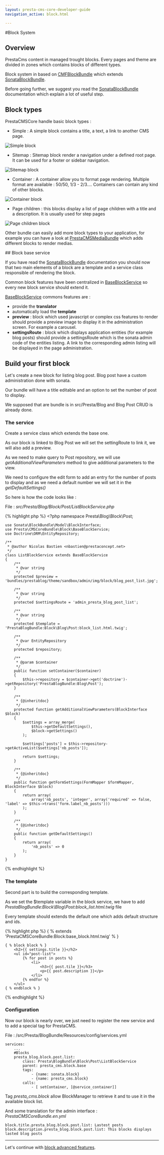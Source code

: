 ```yaml
---
layout: presta-cms-core-developer-guide
navigation_active: block.html

---
```


#Block System

## Overview

PrestaCms content in managed trought blocks. Every pages and theme are divided in zones which contains blocks of different types.

Block system in based on [CMFBlockBundle][1] which extends [SonataBlockBundle][2].

Before going further, we suggest you read the [SonataBlockBundle][2] documentation which explain a lot of useful step.


## Block types

PrestaCMSCore handle basic block types :

-   Simple : A simple block contains a title, a text, a link to another CMS page.

![Simple block](/assets/presta-cms-core/blocks/block-simple.jpg)

-   Sitemap : Sitemap block render a navigation under a defined root page. It can be used for a footer or sidebar navigation.

![Sitemap block](/assets/presta-cms-core/blocks/block-sitemap.jpg)

-   Container : A container allow you to format page rendering.
Multiple format are available : 50/50, 1/3 - 2/3.... Containers can contain any kind of other blocks.

![Container block](/assets/presta-cms-core/blocks/block-container.jpg)

-   Page children : this blocks display a list of page children with a title and a description. It is usually used for
step pages

![Page children block](/assets/presta-cms-core/blocks/block-page-children.jpg)


Other bundle can easily add more block types to your application, for example you can have a look at [PrestaCMSMediaBundle][5]
which adds different blocks to render medias.


## Block base service

If you have read the [SonataBlockBundle][2] documentation you should now that two main elements of a block are a template
and a service class responsible of rendering the block.

Common block features have been centralized in [BaseBlockService][3] so every new block service should extend it.

[BaseBlockService][3] commons features are :


-   provide the **translator**
-   automatically load the **template**
-   **preview** : block which used javascript or complex css features to render should provide a preview image to display it
in the administration screen. For example a carousel.
-   **settingsRoute** : block which displays application entities (for example blog posts) should provide a settingsRoute which
is the sonata admin code of the entities listing.
A link to the corresponding admin listing will be displayed in the page administration.


## Build your first block

Let's create a new block for listing blog post. Blog post have a custom administration done with sonata.

Our bundle will have a title editable and an option to set the number of post to display.

We supposed that are bundle is in src/Presta/Blog and Blog Post CRUD is already done.

### The service

Create a service class which extends the base one.

As our block is linked to Blog Post we will set the settingRoute to link it, we will also add a preview.

As we need to make query to Post repository, we will use *getAdditionalViewParameters* method to give additional
parameters to the view.

We need to configure the edit form to add an entry for the number of posts to display and as we need a default number
we will set it in the *getDefaultSettings()*

So here is how the code looks like :

File : *src/Presta/Blog/Block/Post/ListBlockService.php*

{% highlight php %}
    <?php
    namespace Presta\Blog\Block\Post;

    use Sonata\BlockBundle\Model\BlockInterface;
    use Presta\CMSCoreBundle\Block\BaseBlockService;
    use Doctrine\ORM\EntityRepository;

    /**
     * @author Nicolas Bastien <nbastien@prestaconcept.net>
     */
    class ListBlockService extends BaseBlockService
    {
        /**
         * @var string
         */
        protected $preview = 'bundles/prestablog/theme/sandbox/admin/img/block/blog_post_list.jpg';

        /**
         * @var string
         */
        protected $settingsRoute = 'admin_presta_blog_post_list';

        /**
         * @var string
         */
        protected $template = 'PrestaBlogBundle:Block\Blog\Post:block_list.html.twig';

        /**
         * @var EntityRepository
         */
        protected $repository;

        /**
         * @param $container
         */
        public function setContainer($container)
        {
            $this->repository = $container->get('doctrine')->getRepository('PrestaBlogBundle:Blog\Post');
        }

        /**
         * {@inheritdoc}
         */
        protected function getAdditionalViewParameters(BlockInterface $block)
        {
            $settings = array_merge(
                $this->getDefaultSettings(),
                $block->getSettings()
            );

            $settings['posts'] = $this->repository->getActiveList($settings['nb_posts']);

            return $settings;
        }

        /**
         * {@inheritdoc}
         */
        public function getFormSettings(FormMapper $formMapper, BlockInterface $block)
        {
            return array(
                array('nb_posts', 'integer', array('required' => false, 'label' => $this->trans('form.label_nb_posts')))
            );
        }

        /**
         * {@inheritdoc}
         */
        public function getDefaultSettings()
        {
            return array(
                'nb_posts' => 0
            );
        }
    }
{% endhighlight %}

### The template

Second part is to build the corresponding template.

As we set the $template variable in the block service, we have to add *PrestaBlogBundle:Block\Blog\Post:block_list.html.twig* file

Every template should extends the default one which adds default structure and ids.

{% highlight php %}
    { % extends 'PrestaCMSCoreBundle:Block:base_block.html.twig' % }

    { % block block % }
        <h2>{{ settings.title }}</h2>
        <ul id="post-list">
            {% for post in posts %}
                <li>
                    <h3>{{ post.tile }}</h3>
                    <p>{{ post.description }}</p>
                </li>
            {% endfor %}
        </ul>
    { % endblock % }
{% endhighlight %}


### Configuration

Now our block is nearly over, we just need to register the new service and to add a special tag for PrestaCMS.

File : /src/Presta/BlogBundle/Resources/config/services.yml

    services:
        ...
        #Blocks
        presta_blog.block.post.list:
            class: Presta\BlogBundle\Block\Post\ListBlockService
            parent: presta_cms.block.base
            tags:
                - {name: sonata.block}
                - {name: presta_cms.block}
            calls:
                - [ setContainer, [@service_container]]

Tag *presta_cms.block* allow BlockManager to retrieve it and to use it in the available block list.

And some translation for the admin interface : *PrestaCMSCoreBundle.en.yml*

    block.title.presta_blog.block.post.list: Lastest posts
    block.description.presta_blog.block.post.list: This blocks displays lasted blog posts

---
Let's continue with [block advanced features][5].

[1]: http://symfony.com/doc/master/cmf/bundles/block/index.html
[2]: http://sonata-project.org/bundles/block/master/doc/index.html
[3]: https://github.com/prestaconcept/PrestaCMSCoreBundle/blob/master/Block/BaseBlockService.php
[4]: /presta-cms-core/developer-guide/models.html#content
[5]: /presta-cms-media
